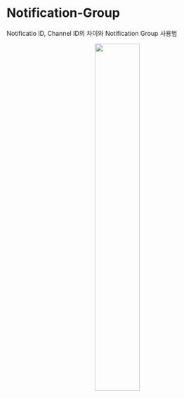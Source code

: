 # Notification-Group
Notificatio ID, Channel ID의 차이와 Notification Group 사용법
<p align="center">
  <img src="https://user-images.githubusercontent.com/92709137/164032275-eade6dcc-3948-4599-ba7d-e4314dbd6f61.jpg" width="45%"/>
</p>

